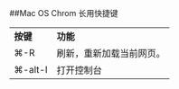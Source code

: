 ##Mac OS Chrom 长用快捷键

<table>
	<tr>
		<td><strong>按键</strong></td>
		<td><strong>功能</strong></td>
	</tr>
	<tr>
		<td>⌘-R</td>
		<td>刷新，重新加载当前网页。</td>
	</tr>
	<tr>
		<td>⌘-alt-I</td>
		<td>打开控制台</td>
	</tr>
</table>
